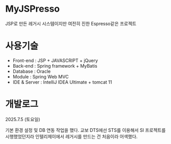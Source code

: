 # MyJSPresso
JSP로 만든 레거시 시스템이지만 여전히 진한 Espresso같은 프로젝트

# 사용기술
- Front-end    : JSP + JAVASCRIPT + jQuery
- Back-end     : Spring framework + MyBatis 
- Database     : Oracle
- Module       : Spring Web MVC
- IDE & Server : IntelliJ IDEA Ultimate + tomcat 11


# 개발로그
2025.7.5 (토요일)

기본 환경 설정 및 DB 연동 작업을 했다. 교보 DTS에선 STS를 이용해서 SI 프로젝트를 시행했었던지라 인텔리제이에서 레거시를 만드는 건 처음이라 어색했다.
